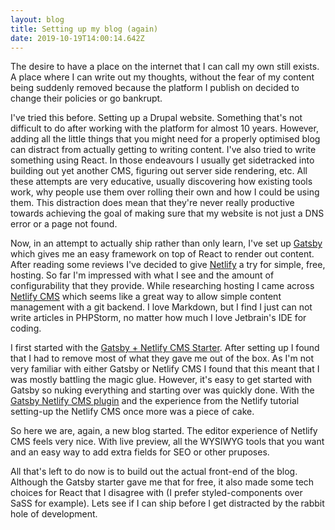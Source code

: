 ```yaml
---
layout: blog
title: Setting up my blog (again)
date: 2019-10-19T14:00:14.642Z
---
```


The desire to have a place on the internet that I can call my own still exists. A place where I can write out my thoughts, without the fear of my content being suddenly removed because the platform I publish on decided to change their policies or go bankrupt.

I've tried this before. Setting up a Drupal website. Something that's not difficult to do after working with the platform for almost 10 years. However, adding all the little things that you might need for a properly optimised blog can distract from actually getting to writing content. I've also tried to write something using React. In those endeavours I usually get sidetracked into building out yet another CMS, figuring out server side rendering, etc. All these attempts are very educative, usually discovering how existing tools work, why people use them over rolling their own and how I could be using them. This distraction does mean that they're never really productive towards achieving the goal of making sure that my website is not just a DNS error or a page not found.

Now, in an attempt to actually ship rather than only learn, I've set up [Gatsby](https://www.gatsbyjs.org/) which gives me an easy framework on top of React to render out content. After reading some reviews I've decided to give [Netlify](https://www.netlify.com/) a try for simple, free, hosting. So far I'm impressed with what I see and the amount of configurability that they provide. While researching hosting I came across [Netlify CMS](https://www.netlifycms.org/) which seems like a great way to allow simple content management with a git backend. I love Markdown, but I find I just can not write articles in PHPStorm, no matter how much I love Jetbrain's IDE for coding.

I first started with the [Gatsby + Netlify CMS Starter](https://github.com/netlify-templates/gatsby-starter-netlify-cms). After setting up I found that I had to remove most of what they gave me out of the box. As I'm not very familiar with either Gatsby or Netlify CMS I found that this meant that I was mostly battling the magic glue. However, it's easy to get started with Gatsby so nuking everything and starting over was quickly done. With the [Gatsby Netlify CMS plugin](https://www.npmjs.com/package/gatsby-plugin-netlify-cms) and the experience from the Netlify tutorial setting-up the Netlify CMS once more was a piece of cake.

So here we are, again, a new blog started. The editor experience of Netlify CMS feels very nice. With live preview, all the WYSIWYG tools that you want and an easy way to add extra fields for SEO or other pruposes.

All that's left to do now is to build out the actual front-end of the blog. Although the Gatsby starter gave me that for free, it also made some tech choices for React that I disagree with (I prefer styled-components over SaSS for example). Lets see if I can ship before I get distracted by the rabbit hole of development.
